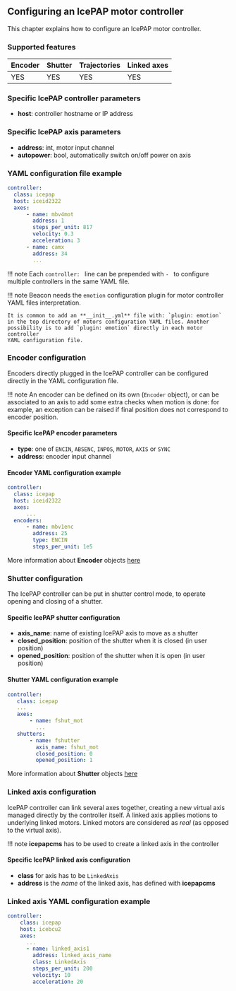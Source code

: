 ## Configuring an IcePAP motor controller

This chapter explains how to configure an IcePAP motor controller.

### Supported features

Encoder | Shutter | Trajectories | Linked axes
------- | ------- | ------------ | -----------
YES	| YES     | YES          | YES

### Specific IcePAP controller parameters

* **host**: controller hostname or IP address

### Specific IcePAP axis parameters

* **address**: int, motor input channel
* **autopower**: bool, automatically switch on/off power on axis

### YAML configuration file example

```YAML
controller:
  class: icepap
  host: iceid2322
  axes:
      - name: mbv4mot
        address: 1
        steps_per_unit: 817
        velocity: 0.3
        acceleration: 3
      - name: camx
        address: 34
        ...
```

!!! note
    Each `controller: ` line can be prepended with `- ` to configure multiple
    controllers in the same YAML file.

!!! note
    Beacon needs the `emotion` configuration plugin for motor controller
    YAML files interpretation.

    It is common to add an **__init__.yml** file with: `plugin: emotion`
    in the top directory of motors configuration YAML files. Another
    possibility is to add `plugin: emotion` directly in each motor controller
    YAML configuration file.

### Encoder configuration

Encoders directly plugged in the IcePAP controller can be configured directly
in the YAML configuration file.

!!! note
    An encoder can be defined on its own (`Encoder` object), or can be associated
    to an axis to add some extra checks when motion is done: for example, an exception
    can be raised if final position does not correspond to encoder position.
    
#### Specific IcePAP encoder parameters

* **type**: one of `ENCIN`, `ABSENC`, `INPOS`, `MOTOR`, `AXIS` or `SYNC`
* **address**: encoder input channel

#### Encoder YAML configuration example 

```YAML
controller:
  class: icepap
  host: iceid2322
  axes:
      ...
  encoders:
      - name: mbv1enc
        address: 25
        type: ENCIN
        steps_per_unit: 1e5
```

More information about **Encoder** objects [here](motion_encoder.md)

### Shutter configuration

The IcePAP controller can be put in shutter control mode, to operate opening
and closing of a shutter.

#### Specific IcePAP shutter configuration

* **axis\_name**: name of existing IcePAP axis to move as a shutter
* **closed_position**: position of the shutter when it is closed (in user position)
* **opened_position**: position of the shutter when it is open (in user position)

#### Shutter YAML configuration example

```YAML
controller:
   class: icepap
   ...
   axes:
       - name: fshut_mot
         ...
   shutters:
       - name: fshutter
         axis_name: fshut_mot
         closed_position: 0
         opened_position: 1
```

More information about **Shutter** objects [here](motion_shutter.md)
 
### Linked axis configuration

IcePAP controller can link several axes together, creating a new virtual axis
managed directly by the controller itself. A linked axis applies motions to
underlying linked motors. Linked motors are considered as *real* (as opposed to
the virtual axis).

!!! note
    **icepapcms** has to be used to create a linked axis in the controller

#### Specific IcePAP linked axis configuration

* **class** for axis has to be `LinkedAxis`
* **address** is the *name* of the linked axis, has defined with **icepapcms**

### Linked axis YAML configuration example

```YAML
controller:
    class: icepap
    host: icebcu2
    axes:
      ...
      - name: linked_axis1
        address: linked_axis_name
        class: LinkedAxis
        steps_per_unit: 200
        velocity: 10
        acceleration: 20
```










